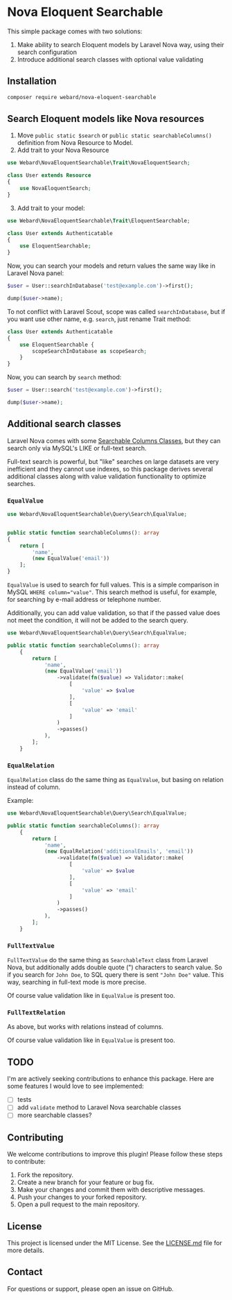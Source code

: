 # Nova Eloquent Searchable

This simple package comes with two solutions:

1. Make ability to search Eloquent models by Laravel Nova way, using their search configuration
2. Introduce additional search classes with optional value validating

## Installation

```sh
composer require webard/nova-eloquent-searchable
```

## Search Eloquent models like Nova resources

1. Move `public static $search` or `public static searchableColumns()` definition from Nova Resource to Model.
2. Add trait to your Nova Resource

```php
use Webard\NovaEloquentSearchable\Trait\NovaEloquentSearch;

class User extends Resource
{
    use NovaEloquentSearch;
}
```

3. Add trait to your model:

```php
use Webard\NovaEloquentSearchable\Trait\EloquentSearchable;

class User extends Authenticatable
{
    use EloquentSearchable;
}
```

Now, you can search your models and return values the same way like in Laravel Nova panel:

```php
$user = User::searchInDatabase('test@example.com')->first();

dump($user->name);
```

To not conflict with Laravel Scout, scope was called `searchInDatabase`, but if you want use other name, e.g. `search`, just rename Trait method:

```php
class User extends Authenticatable
{
    use EloquentSearchable {
        scopeSearchInDatabase as scopeSearch;
    }
}
```

Now, you can search by `search` method:

```php
$user = User::search('test@example.com')->first();

dump($user->name);
```

## Additional search classes

Laravel Nova comes with some [Searchable Columns Classes](https://nova.laravel.com/docs/search/), but they can search only via MySQL's LIKE or full-text search.

Full-text search is powerful, but "like" searches on large datasets are very inefficient and they cannot use indexes, so this package derives several additional classes along with value validation functionality to optimize searches.

### `EqualValue`

```php
use Webard\NovaEloquentSearchable\Query\Search\EqualValue;


public static function searchableColumns(): array
{
    return [
        'name',
        (new EqualValue('email'))
    ];
}
```

`EqualValue` is used to search for full values. This is a simple comparison in MySQL `WHERE column="value"`. This search method is useful, for example, for searching by e-mail address or telephone number.

Additionally, you can add value validation, so that if the passed value does not meet the condition, it will not be added to the search query.

```php
use Webard\NovaEloquentSearchable\Query\Search\EqualValue;

public static function searchableColumns(): array
    {
        return [
            'name',
            (new EqualValue('email'))
                ->validate(fn($value) => Validator::make(
                    [
                        'value' => $value
                    ],
                    [
                        'value' => 'email'
                    ]
                )
                ->passes()
            ),
        ];
    }
```

### `EqualRelation`

`EqualRelation` class do the same thing as `EqualValue`, but basing on relation instead of column.

Example:

```php
use Webard\NovaEloquentSearchable\Query\Search\EqualValue;

public static function searchableColumns(): array
    {
        return [
            'name',
            (new EqualRelation('additionalEmails', 'email'))
                ->validate(fn($value) => Validator::make(
                    [
                        'value' => $value
                    ],
                    [
                        'value' => 'email'
                    ]
                )
                ->passes()
            ),
        ];
    }
```

### `FullTextValue`

`FullTextValue` do the same thing as `SearchableText` class from Laravel Nova, but additionally adds double quote (") characters to search value. So if you search for `John Doe`, to SQL query there is sent `"John Doe"` value. This way, searching in full-text mode is more precise.

Of course value validation like in `EqualValue` is present too.

### `FullTextRelation`

As above, but works with relations instead of columns.

Of course value validation like in `EqualValue` is present too.

## TODO

I'm are actively seeking contributions to enhance this package. Here are some features I would love to see implemented:

- [ ] tests
- [ ] add `validate` method to Laravel Nova searchable classes
- [ ] more searchable classes?

## Contributing

We welcome contributions to improve this plugin! Please follow these steps to contribute:

1. Fork the repository.
2. Create a new branch for your feature or bug fix.
3. Make your changes and commit them with descriptive messages.
4. Push your changes to your forked repository.
5. Open a pull request to the main repository.

## License

This project is licensed under the MIT License. See the [LICENSE.md](LICENSE.md) file for more details.

## Contact

For questions or support, please open an issue on GitHub.
